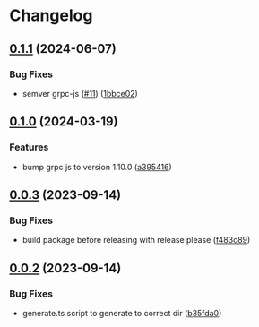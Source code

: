 # Changelog

## [0.1.1](https://github.com/bruuuuuuuce/goodmetrics-generated/compare/v0.1.0...v0.1.1) (2024-06-07)


### Bug Fixes

* semver grpc-js ([#11](https://github.com/bruuuuuuuce/goodmetrics-generated/issues/11)) ([1bbce02](https://github.com/bruuuuuuuce/goodmetrics-generated/commit/1bbce026b6d8569b390526ecdb16ebc109163d98))

## [0.1.0](https://github.com/bruuuuuuuce/goodmetrics-generated/compare/v0.0.3...v0.1.0) (2024-03-19)


### Features

* bump grpc js to version 1.10.0 ([a395416](https://github.com/bruuuuuuuce/goodmetrics-generated/commit/a39541699e3ac992c5244f675a0a2592fcb5f14f))

## [0.0.3](https://github.com/bruuuuuuuce/goodmetrics-generated/compare/v0.0.2...v0.0.3) (2023-09-14)


### Bug Fixes

* build package before releasing with release please ([f483c89](https://github.com/bruuuuuuuce/goodmetrics-generated/commit/f483c89d9aa8a7c077da76a92648fd6dc4363c3b))

## [0.0.2](https://github.com/bruuuuuuuce/goodmetrics-generated/compare/v0.0.1...v0.0.2) (2023-09-14)


### Bug Fixes

* generate.ts script to generate to correct dir ([b35fda0](https://github.com/bruuuuuuuce/goodmetrics-generated/commit/b35fda00a1f56912ecab9f546626def6e504c3df))
